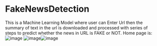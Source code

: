 # FakeNewsDetection
This is a Machine Learning Model where user can Enter Url then the summary of text in the url is downloaded and processed with series of steps to predict whether the news in URL is FAKE or NOT.
Home page is:
![image](https://user-images.githubusercontent.com/71507908/148875210-617f0ace-eae8-433d-b943-cdd402f33040.png)
![image](https://user-images.githubusercontent.com/71507908/148874684-09b4b75a-7afc-44df-93b2-87c264f7ad94.png)![image](https://user-images.githubusercontent.com/71507908/148874805-6f2efddb-4d7f-4a3b-9c2d-71b67559737f.png)


